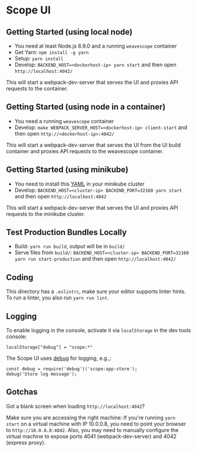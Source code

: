 # Scope UI

## Getting Started (using local node)

- You need at least Node.js 6.9.0 and a running `weavescope` container
- Get Yarn: `npm install -g yarn`
- Setup: `yarn install`
- Develop: `BACKEND_HOST=<dockerhost-ip> yarn start` and then open `http://localhost:4042/`

This will start a webpack-dev-server that serves the UI and proxies API requests to the container.

## Getting Started (using node in a container)

- You need a running `weavescope` container
- Develop: `make WEBPACK_SERVER_HOST=<dockerhost-ip> client-start` and then open `http://<dockerhost-ip>:4042/`

This will start a webpack-dev-server that serves the UI from the UI build container and proxies API requests to the weavescope container.

## Getting Started (using minikube)

- You need to install this [YAML](https://github.com/openebs/scope/blob/master/scope_k8s.yaml "scope_k8s.yaml") in your minikube cluster
- Develop: `BACKEND_HOST=<cluster-ip> BACKEND_PORT=32160 yarn start` and then open `http://localhost:4042`

This will start a webpack-dev-server that serves the UI and proxies API requests to the minikube cluster.

## Test Production Bundles Locally

- Build: `yarn run build`, output will be in `build/`
- Serve files from `build/`: `BACKEND_HOST=<cluster-ip> BACKEND_PORT=32160 yarn run start-production` and then open `http://localhost:4042/`

## Coding

This directory has a `.eslintrc`, make sure your editor supports linter hints.
To run a linter, you also run `yarn run lint`.

## Logging

To enable logging in the console, activate it via `localStorage` in the dev tools console:

```
localStorage["debug"] = "scope:*"
```

The Scope UI uses [debug](https://www.npmjs.com/package/debug) for logging, e.g.,:

```
const debug = require('debug')('scope:app-store');
debug('Store log message');
```

## Gotchas

Got a blank screen when loading `http://localhost:4042`?

Make sure you are accessing the right machine:
If you're running `yarn start` on a virtual machine with IP 10.0.0.8, you need to point your browser to `http://10.0.0.8:4042`.
Also, you may need to manually configure the virtual machine to expose ports 4041 (webpack-dev-server) and 4042 (express proxy).
